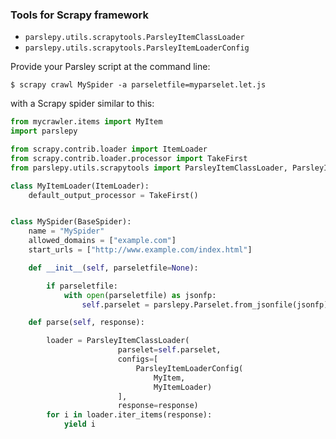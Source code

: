 ### Tools for Scrapy framework ###

* `parslepy.utils.scrapytools.ParsleyItemClassLoader`
* `parslepy.utils.scrapytools.ParsleyItemLoaderConfig`

Provide your Parsley script at the command line:

```
$ scrapy crawl MySpider -a parseletfile=myparselet.let.js
```

with a Scrapy spider similar to this:
```python
from mycrawler.items import MyItem
import parslepy

from scrapy.contrib.loader import ItemLoader
from scrapy.contrib.loader.processor import TakeFirst
from parslepy.utils.scrapytools import ParsleyItemClassLoader, ParsleyItemLoaderConfig

class MyItemLoader(ItemLoader):
    default_output_processor = TakeFirst()


class MySpider(BaseSpider):
    name = "MySpider"
    allowed_domains = ["example.com"]
    start_urls = ["http://www.example.com/index.html"]

    def __init__(self, parseletfile=None):

        if parseletfile:
            with open(parseletfile) as jsonfp:
                self.parselet = parslepy.Parselet.from_jsonfile(jsonfp)

    def parse(self, response):

        loader = ParsleyItemClassLoader(
                        parselet=self.parselet,
                        configs=[
                            ParsleyItemLoaderConfig(
                                MyItem,
                                MyItemLoader)
                        ],
                        response=response)
        for i in loader.iter_items(response):
            yield i
```
